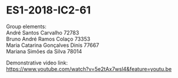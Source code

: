 # ES1-2018-IC2-61

Group elements: <br/>
André Santos Carvalho 72783 <br/>
Bruno André Ramos Colaço 73353 <br/>
Maria Catarina Gonçalves Dinis 77667 <br/>
Mariana Simões da Silva 78014 <br/>

Demonstrative video link: <br/>
https://www.youtube.com/watch?v=5e2tAx7wsl4&feature=youtu.be

